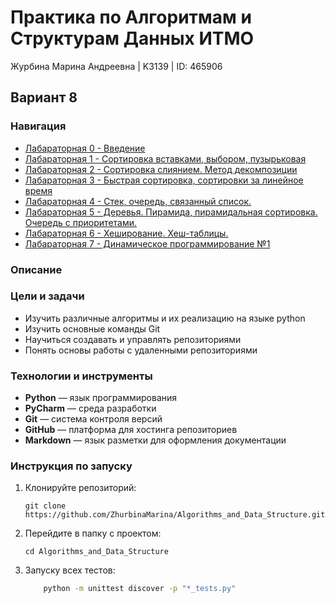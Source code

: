 # Практика по Алгоритмам и Cтруктурам Данных ИТМО 

Журбина Марина Андреевна | K3139 | ID: 465906
## Вариант 8

### Навигация

- [Лабараторная 0 - Введение ](lab0/lab0.md)
- [Лабараторная 1 - Сортировка вставками, выбором, пузырьковая ](lab1/lab1.md)
- [Лабараторная 2 - Сортировка слиянием. Метод декомпозиции ](lab2/lab2.md)
- [Лабараторная 3 - Быстрая сортировка, сортировки за линейное время ](lab3/lab3.md)
- [Лабараторная 4 - Стек, очередь, связанный список. ](lab4/lab4.md)
- [Лабараторная 5 - Деревья. Пирамида, пирамидальная сортировка. Очередь с приоритетами. ](lab5/lab5.md)
- [Лабараторная 6 - Хеширование. Хеш-таблицы. ](lab6/lab6.md)
- [Лабараторная 7 - Динамическое программирование №1 ](lab7/lab7.md)

### Описание

### Цели и задачи

- Изучить различные алгоритмы и их реализацию на языке python
- Изучить основные команды Git
- Научиться создавать и управлять репозиториями
- Понять основы работы с удаленными репозиториями

### Технологии и инструменты

- **Python** — язык программирования
- **PyCharm** — среда разработки
- **Git** — система контроля версий
- **GitHub** — платформа для хостинга репозиториев
- **Markdown** — язык разметки для оформления документации

### Инструкция по запуску

1. Клонируйте репозиторий:
   ```
   git clone https://github.com/ZhurbinaMarina/Algorithms_and_Data_Structure.git
   ```
2. Перейдите в папку с проектом:
   ```
   cd Algorithms_and_Data_Structure
   ```
3. Запуску всех тестов:
    ```bash
        python -m unittest discover -p "*_tests.py"
   ```

